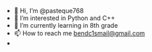 - 👋 Hi, I’m @pasteque768
- 👀 I’m interested in Python and C++
- 🌱 I’m currently learning in 8th grade
- 📫 How to reach me bendc1smail@gmail.com
- 
